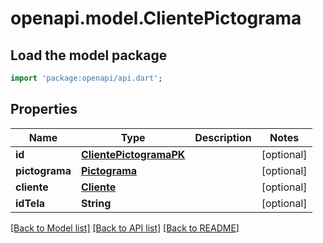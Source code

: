 # openapi.model.ClientePictograma

## Load the model package
```dart
import 'package:openapi/api.dart';
```

## Properties
Name | Type | Description | Notes
------------ | ------------- | ------------- | -------------
**id** | [**ClientePictogramaPK**](ClientePictogramaPK.md) |  | [optional] 
**pictograma** | [**Pictograma**](Pictograma.md) |  | [optional] 
**cliente** | [**Cliente**](Cliente.md) |  | [optional] 
**idTela** | **String** |  | [optional] 

[[Back to Model list]](../README.md#documentation-for-models) [[Back to API list]](../README.md#documentation-for-api-endpoints) [[Back to README]](../README.md)



